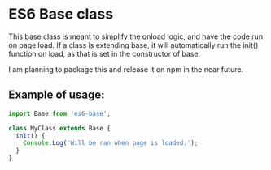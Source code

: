 # ES6 Base class
This base class is meant to simplify the onload logic, and have the code run on page load. If a class is extending base, it will automatically run the init() function on load, as that is set in the constructor of base.

I am planning to package this and release it on npm in the near future.

## Example of usage:
```js
import Base from 'es6-base';

class MyClass extends Base {
  init() {
    Console.Log('Will be ran when page is loaded.');
  }
}
```

